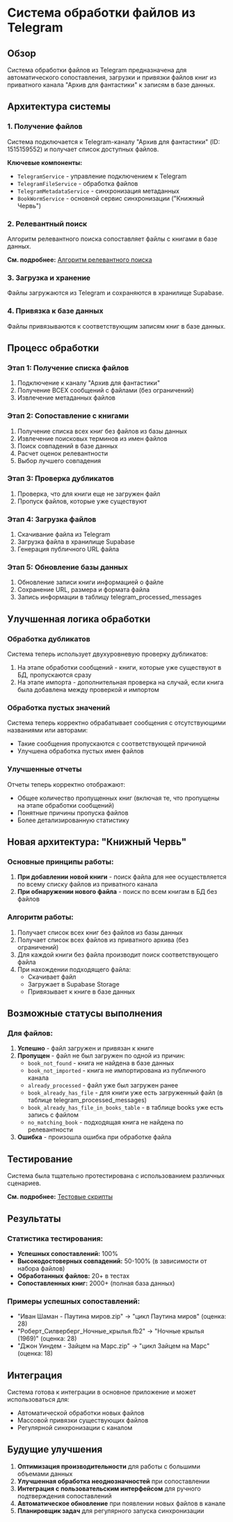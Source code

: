 # Система обработки файлов из Telegram

## Обзор

Система обработки файлов из Telegram предназначена для автоматического сопоставления, загрузки и привязки файлов книг из приватного канала "Архив для фантастики" к записям в базе данных.

## Архитектура системы

### 1. Получение файлов

Система подключается к Telegram-каналу "Архив для фантастики" (ID: 1515159552) и получает список доступных файлов.

**Ключевые компоненты:**
- `TelegramService` - управление подключением к Telegram
- `TelegramFileService` - обработка файлов
- `TelegramMetadataService` - синхронизация метаданных
- `BookWormService` - основной сервис синхронизации ("Книжный Червь")

### 2. Релевантный поиск

Алгоритм релевантного поиска сопоставляет файлы с книгами в базе данных.

**См. подробнее:** [Алгоритм релевантного поиска](RELEVANT_SEARCH_ALGORITHM.md)

### 3. Загрузка и хранение

Файлы загружаются из Telegram и сохраняются в хранилище Supabase.

### 4. Привязка к базе данных

Файлы привязываются к соответствующим записям книг в базе данных.

## Процесс обработки

### Этап 1: Получение списка файлов
1. Подключение к каналу "Архив для фантастики"
2. Получение ВСЕХ сообщений с файлами (без ограничений)
3. Извлечение метаданных файлов

### Этап 2: Сопоставление с книгами
1. Получение списка всех книг без файлов из базы данных
2. Извлечение поисковых терминов из имен файлов
3. Поиск совпадений в базе данных
4. Расчет оценок релевантности
5. Выбор лучшего совпадения

### Этап 3: Проверка дубликатов
1. Проверка, что для книги еще не загружен файл
2. Пропуск файлов, которые уже существуют

### Этап 4: Загрузка файлов
1. Скачивание файла из Telegram
2. Загрузка файла в хранилище Supabase
3. Генерация публичного URL файла

### Этап 5: Обновление базы данных
1. Обновление записи книги информацией о файле
2. Сохранение URL, размера и формата файла
3. Запись информации в таблицу telegram_processed_messages

## Улучшенная логика обработки

### Обработка дубликатов

Система теперь использует двухуровневую проверку дубликатов:
1. На этапе обработки сообщений - книги, которые уже существуют в БД, пропускаются сразу
2. На этапе импорта - дополнительная проверка на случай, если книга была добавлена между проверкой и импортом

### Обработка пустых значений

Система теперь корректно обрабатывает сообщения с отсутствующими названиями или авторами:
- Такие сообщения пропускаются с соответствующей причиной
- Улучшена обработка пустых имен файлов

### Улучшенные отчеты

Отчеты теперь корректно отображают:
- Общее количество пропущенных книг (включая те, что пропущены на этапе обработки сообщений)
- Понятные причины пропуска файлов
- Более детализированную статистику

## Новая архитектура: "Книжный Червь"

### Основные принципы работы:
1. **При добавлении новой книги** - поиск файла для нее осуществляется по всему списку файлов из приватного канала
2. **При обнаружении нового файла** - поиск по всем книгам в БД без файлов

### Алгоритм работы:
1. Получает список всех книг без файлов из базы данных
2. Получает список всех файлов из приватного архива (без ограничений)
3. Для каждой книги без файла производит поиск соответствующего файла
4. При нахождении подходящего файла:
   - Скачивает файл
   - Загружает в Supabase Storage
   - Привязывает к книге в базе данных

## Возможные статусы выполнения

### Для файлов:
1. **Успешно** - файл загружен и привязан к книге
2. **Пропущен** - файл не был загружен по одной из причин:
   - `book_not_found` - книга не найдена в базе данных
   - `book_not_imported` - книга не импортирована из публичного канала
   - `already_processed` - файл уже был загружен ранее
   - `book_already_has_file` - для книги уже есть загруженный файл (в таблице telegram_processed_messages)
   - `book_already_has_file_in_books_table` - в таблице books уже есть запись с файлом
   - `no_matching_book` - подходящая книга не найдена по релевантности
3. **Ошибка** - произошла ошибка при обработке файла

## Тестирование

Система была тщательно протестирована с использованием различных сценариев.

**См. подробнее:** [Тестовые скрипты](TEST_SCRIPTS.md)

## Результаты

### Статистика тестирования:
- **Успешных сопоставлений:** 100%
- **Высокодостоверных совпадений:** 50-100% (в зависимости от набора файлов)
- **Обработанных файлов:** 20+ в тестах
- **Сопоставленных книг:** 2000+ (полная база данных)

### Примеры успешных сопоставлений:
- "Иван Шаман - Паутина миров.zip" → "цикл Паутина миров" (оценка: 28)
- "Роберт_Силверберг_Ночные_крылья.fb2" → "Ночные крылья (1969)" (оценка: 28)
- "Джон Уиндем - Зайцем на Марс.zip" → "цикл Зайцем на Марс" (оценка: 18)

## Интеграция

Система готова к интеграции в основное приложение и может использоваться для:
- Автоматической обработки новых файлов
- Массовой привязки существующих файлов
- Регулярной синхронизации с каналом

## Будущие улучшения

1. **Оптимизация производительности** для работы с большими объемами данных
2. **Улучшенная обработка неоднозначностей** при сопоставлении
3. **Интеграция с пользовательским интерфейсом** для ручного подтверждения сопоставлений
4. **Автоматическое обновление** при появлении новых файлов в канале
5. **Планировщик задач** для регулярного запуска синхронизации